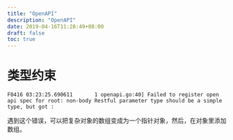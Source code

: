 ```yaml
---
title: "OpenAPI"
description: "OpenAPI"
date: 2019-04-16T11:28:49+08:00
draft: false
toc: true
---
```


# 类型约束
```
F0416 03:23:25.690611       1 openapi.go:40] Failed to register open api spec for root: non-body Restful parameter type should be a simple type, but got :
```
遇到这个错误，可以把复杂对象的数组变成为一个指针对象，然后，在对象里添加数组。